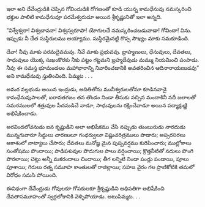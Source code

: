 ﻿ఇలా అని దేవేంద్రుడికి చెప్పిన గోవిందుడికి గోగణంతో కూడి యున్న కామధేనువు నమస్కరించి భక్తుల పాలిటి కామధేనువూ పరమేశ్వరుడూ అయిన శ్రీకృష్ణునితో ఇలా అన్నది. 

“విశ్వేశ్వరా! విశ్వబావనా! విశ్వస్వరూపా! యోగులచే నమస్కరించబడువాడా! గోవిందా! విను. ఇప్పుడు నీ చేత సుస్థిరులము అయ్యాము. సుస్థిరమైనట్టి గొప్ప సౌఖ్యం మాకు సమకూడింది. 

దేవా! నీవు మాకు పరమదైవమవు. నీవే మాకు ప్రభువవు. బ్రాహ్మణులు, ధేనువులు, దేవతలు, సాధువులు యొక్క సుఖంకొరకు నీకు పట్టం గట్టమని బ్రహ్మదేవుడు మమ్ము నియమించి పంపాడు. నీవు ఈ సమస్త భూమండలం మహాభారాన్ని నివారించడానికి అవతరించిన ఆదినారాయణుడవు” అని కామధేనువు స్తుతించింది. పిమ్మట . . . 

అమర వల్లభుడు అయిన ఇంద్రుడు, అదితితోను మునీశ్వరులతోనూ కూడినవాడై కామధేనువుపాలతో, ఐరావతగజం తన తొండం నిండా తీసుకు వచ్చిన మందాకినీ నదీ జలాలతో సమరములలో శత్రువుల పీచమడిచే వాడూ, సాధువులను రక్షించేవాడూ అయిన పద్మాక్షుణ్ణి అభిషేకించాడు. 

అరవిందలోచనుడు ఐన కృష్ణుడిని అలా అభిషేకము చేసి నప్పుడు తుంబురుడు నారదుడు మున్నగువారూ సిద్ధులు చారణులూ గంధర్వులూ విష్ణుచరిత్రములు పాడారు; అప్సరసరలు ఆకాశంలో నాట్యాలు చేసారు; దేవతలు మనోజ్ఞ మైన పుష్పవర్షము కురిపించారు; ముల్లోకాలు సంతోషము పొందాయి; పాడిపశువుల పొదుగుల పాలు వర్షించాయి; క్రొత్తనీటితో నదులు పొంగి పొరలాయి; చెట్లు అన్నీ మకరందాలు చిందాయి; తీగ లన్నిటి నిండా పండ్లు పండాయి, పూలు పూశాయి; గిరులు రత్న సమూహ కాంతులతో రాజిల్లాయి; సహజ వైరం గల ప్రాణికోటికి తమలో విరోధం సమసి పోయింది. 

ఈవిధంగా దేవేంద్రుడు గోవులకూ గోపకులకూ శ్రీకృష్ణుడిని అధిపతిగా అభిషేకించి దేవతాసమూహంతో స్వర్గలోకానికి వెళ్ళిపోయాడు. అటుపిమ్మట. . . 

